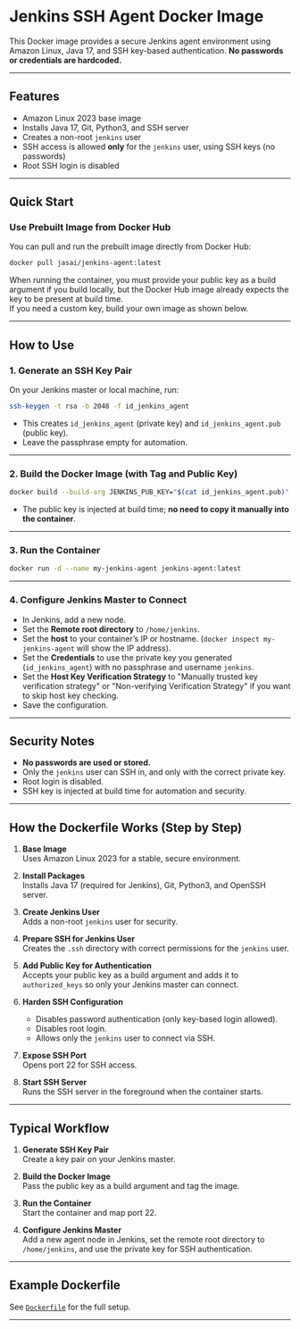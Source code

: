 # Jenkins SSH Agent Docker Image

This Docker image provides a secure Jenkins agent environment using Amazon Linux, Java 17, and SSH key-based authentication. **No passwords or credentials are hardcoded.**

---

## Features

- Amazon Linux 2023 base image
- Installs Java 17, Git, Python3, and SSH server
- Creates a non-root `jenkins` user
- SSH access is allowed **only** for the `jenkins` user, using SSH keys (no passwords)
- Root SSH login is disabled

---

## Quick Start

### Use Prebuilt Image from Docker Hub

You can pull and run the prebuilt image directly from Docker Hub:

```sh
docker pull jasai/jenkins-agent:latest
```

When running the container, you must provide your public key as a build argument if you build locally, but the Docker Hub image already expects the key to be present at build time.  
If you need a custom key, build your own image as shown below.

---

## How to Use

### 1. Generate an SSH Key Pair

On your Jenkins master or local machine, run:

```sh
ssh-keygen -t rsa -b 2048 -f id_jenkins_agent
```

- This creates `id_jenkins_agent` (private key) and `id_jenkins_agent.pub` (public key).
- Leave the passphrase empty for automation.

---

### 2. Build the Docker Image (with Tag and Public Key)

```sh
docker build --build-arg JENKINS_PUB_KEY="$(cat id_jenkins_agent.pub)" -t jenkins-agent:latest .
```

- The public key is injected at build time; **no need to copy it manually into the container**.

---

### 3. Run the Container

```sh
docker run -d --name my-jenkins-agent jenkins-agent:latest
```

---

### 4. Configure Jenkins Master to Connect

- In Jenkins, add a new node.
- Set the **Remote root directory** to `/home/jenkins`.
- Set the **host** to your container’s IP or hostname. (`docker inspect my-jenkins-agent` will show the IP address).
- Set the **Credentials** to use the private key you generated (`id_jenkins_agent`) with no passphrase and username `jenkins`.
- Set the **Host Key Verification Strategy** to "Manually trusted key verification strategy" or "Non-verifying Verification Strategy" if you want to skip host key checking.
- Save the configuration.


---

## Security Notes

- **No passwords are used or stored.**
- Only the `jenkins` user can SSH in, and only with the correct private key.
- Root login is disabled.
- SSH key is injected at build time for automation and security.

---

## How the Dockerfile Works (Step by Step)

1. **Base Image**  
   Uses Amazon Linux 2023 for a stable, secure environment.

2. **Install Packages**  
   Installs Java 17 (required for Jenkins), Git, Python3, and OpenSSH server.

3. **Create Jenkins User**  
   Adds a non-root `jenkins` user for security.

4. **Prepare SSH for Jenkins User**  
   Creates the `.ssh` directory with correct permissions for the `jenkins` user.

5. **Add Public Key for Authentication**  
   Accepts your public key as a build argument and adds it to `authorized_keys` so only your Jenkins master can connect.

6. **Harden SSH Configuration**  
   - Disables password authentication (only key-based login allowed).
   - Disables root login.
   - Allows only the `jenkins` user to connect via SSH.

7. **Expose SSH Port**  
   Opens port 22 for SSH access.

8. **Start SSH Server**  
   Runs the SSH server in the foreground when the container starts.

---

## Typical Workflow

1. **Generate SSH Key Pair**  
   Create a key pair on your Jenkins master.

2. **Build the Docker Image**  
   Pass the public key as a build argument and tag the image.

3. **Run the Container**  
   Start the container and map port 22.

4. **Configure Jenkins Master**  
   Add a new agent node in Jenkins, set the remote root directory to `/home/jenkins`, and use the private key for SSH authentication.

---

## Example Dockerfile

See [`Dockerfile`](./Dockerfile) for the full setup.

---

